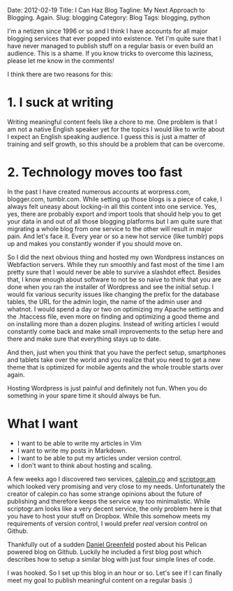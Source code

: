Date: 2012-02-19
Title: I Can Haz Blog 
Tagline: My Next Approach to Blogging. Again.
Slug: blogging
Category: Blog
Tags: blogging, python

I'm a netizen since 1996 or so and I think I have accounts for all major
blogging services that ever popped into existence. Yet I'm quite sure that I
have never managed to publish stuff on a regular basis or even build an
audience. This is a shame. If you know tricks to overcome this laziness, please
let me know in the comments!

I think there are two reasons for this:

# 1. I suck at writing
Writing meaningful content feels like a chore to me. One problem is that I am
not a native English speaker yet for the topics I would like to write about I
expect an English speaking audience. I guess this is just a matter of
training and self growth, so this should be a problem that can be overcome.

# 2. Technology moves too fast
In the past I have created numerous accounts at worpress.com, blogger.com,
tumblr.com. While setting up those blogs is a piece of cake, I always felt
uneasy about locking-in all this content into one service. Yes, yes, there
are probably export and import tools that should help you to get your data in
and out of all those blogging platforms but I am quite sure that migrating a
whole blog from one service to the other will result in major pain. And
let's face it. Every year or so a new hot service (like tumblr) pops up and
makes you constantly wonder if you should move on.

So I did the next obvious thing and hosted my own Wordpress instances on
Webfaction servers. While they run smoothly and fast most of the time I am
pretty sure that I would never be able to survive a slashdot effect. Besides
that, I know enough about software to not be so naive to think that you are
done when you ran the installer of Wordpress and see the initial setup. I
would fix various security issues like changing the prefix for the database
tables, the URL for the admin login, the name of the admin user and whatnot.
I would spend a day or two on optimizing my Apache settings and the .htaccess
file, even more on finding and optimizing a good theme and on installing
more than a dozen plugins. Instead of writing articles I would constantly
come back and make small improvements to the setup here and there and make
sure that everything stays up to date.

And then, just when you think that you have the perfect setup, smartphones
and tablets take over the world and you realize that you need to get a new
theme that is optimized for mobile agents and the whole trouble starts over
again.

Hosting Wordpress is just painful and definitely not fun. When you do
something in your spare time it should always be fun.

# What I want

* I want to be able to write my articles in Vim
* I want to write my posts in Markdown.
* I want to be able to put my articles under version control.
* I don't want to think about hosting and scaling.

A few weeks ago I discovered two services, [calepin.co](http://www.calepin.co)
and [scriptogr.am](http://www.scriptogr.am) which looked very promising and
very close to my needs. Unfortunately the creator of calepin.co has some
strange opinions about the future of publishing and therefore keeps the service
way too minimalistic. While scriptogr.am looks like a very decent service, the
only problem here is that you have to host your stuff on Dropbox. While this
somehow meets my requirements of version control, I would prefer _real_ version
control on Github.

Thankfully out of a sudden [Daniel
Greenfeld](https://twitter.com/#!/pydanny/status/171102804574875648) posted
about his Pelican powered blog on Github. Luckily he included a first blog post
which describes how to setup a similar blog with just four simple lines of
code.

I was hooked. So I set up this blog in an hour or so. Let's see if I can
finally meet my goal to publish meaningful content on a regular basis :)
